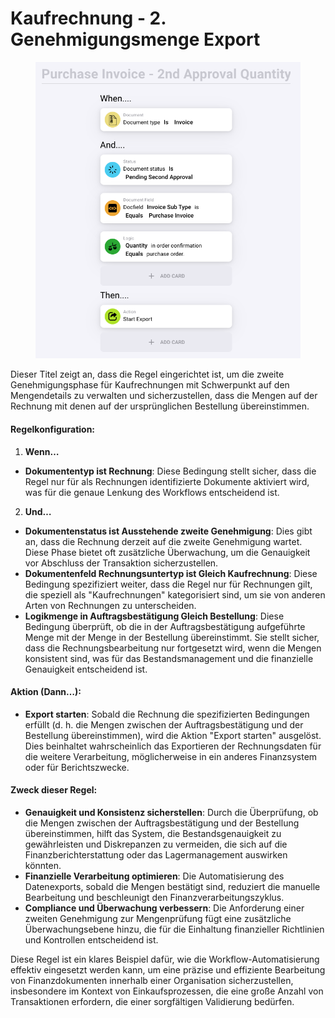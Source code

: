 # Kaufrechnung - 2. Genehmigungsmenge Export

<figure><img src="../../../.gitbook/assets/Bildschirmfoto 2024-05-03 um 15.00.53.png" alt=""><figcaption></figcaption></figure>

Dieser Titel zeigt an, dass die Regel eingerichtet ist, um die zweite Genehmigungsphase für Kaufrechnungen mit Schwerpunkt auf den Mengendetails zu verwalten und sicherzustellen, dass die Mengen auf der Rechnung mit denen auf der ursprünglichen Bestellung übereinstimmen.

#### Regelkonfiguration:

1. **Wenn…**
* **Dokumententyp ist Rechnung**: Diese Bedingung stellt sicher, dass die Regel nur für als Rechnungen identifizierte Dokumente aktiviert wird, was für die genaue Lenkung des Workflows entscheidend ist.
2. **Und…**
* **Dokumentenstatus ist Ausstehende zweite Genehmigung**: Dies gibt an, dass die Rechnung derzeit auf die zweite Genehmigung wartet. Diese Phase bietet oft zusätzliche Überwachung, um die Genauigkeit vor Abschluss der Transaktion sicherzustellen.
* **Dokumentenfeld Rechnungsuntertyp ist Gleich Kaufrechnung**: Diese Bedingung spezifiziert weiter, dass die Regel nur für Rechnungen gilt, die speziell als "Kaufrechnungen" kategorisiert sind, um sie von anderen Arten von Rechnungen zu unterscheiden.
* **Logikmenge in Auftragsbestätigung Gleich Bestellung**: Diese Bedingung überprüft, ob die in der Auftragsbestätigung aufgeführte Menge mit der Menge in der Bestellung übereinstimmt. Sie stellt sicher, dass die Rechnungsbearbeitung nur fortgesetzt wird, wenn die Mengen konsistent sind, was für das Bestandsmanagement und die finanzielle Genauigkeit entscheidend ist.

#### Aktion (Dann…):

* **Export starten**: Sobald die Rechnung die spezifizierten Bedingungen erfüllt (d. h. die Mengen zwischen der Auftragsbestätigung und der Bestellung übereinstimmen), wird die Aktion "Export starten" ausgelöst. Dies beinhaltet wahrscheinlich das Exportieren der Rechnungsdaten für die weitere Verarbeitung, möglicherweise in ein anderes Finanzsystem oder für Berichtszwecke.

#### Zweck dieser Regel:

* **Genauigkeit und Konsistenz sicherstellen**: Durch die Überprüfung, ob die Mengen zwischen der Auftragsbestätigung und der Bestellung übereinstimmen, hilft das System, die Bestandsgenauigkeit zu gewährleisten und Diskrepanzen zu vermeiden, die sich auf die Finanzberichterstattung oder das Lagermanagement auswirken könnten.
* **Finanzielle Verarbeitung optimieren**: Die Automatisierung des Datenexports, sobald die Mengen bestätigt sind, reduziert die manuelle Bearbeitung und beschleunigt den Finanzverarbeitungszyklus.
* **Compliance und Überwachung verbessern**: Die Anforderung einer zweiten Genehmigung zur Mengenprüfung fügt eine zusätzliche Überwachungsebene hinzu, die für die Einhaltung finanzieller Richtlinien und Kontrollen entscheidend ist.

Diese Regel ist ein klares Beispiel dafür, wie die Workflow-Automatisierung effektiv eingesetzt werden kann, um eine präzise und effiziente Bearbeitung von Finanzdokumenten innerhalb einer Organisation sicherzustellen, insbesondere im Kontext von Einkaufsprozessen, die eine große Anzahl von Transaktionen erfordern, die einer sorgfältigen Validierung bedürfen.
